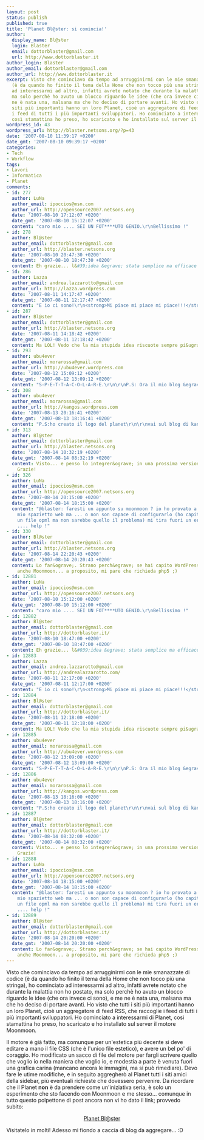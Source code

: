 ```yaml
---
layout: post
status: publish
published: true
title: 'Planet Bl@ster: si comincia!'
author:
  display_name: Bl@ster
  login: Blaster
  email: dottorblaster@gmail.com
  url: http://www.dottorblaster.it
author_login: Blaster
author_email: dottorblaster@gmail.com
author_url: http://www.dottorblaster.it
excerpt: Visto che cominciavo da tempo ad arrugginirmi con le mie smanazzate di codice
  (è da quando ho finito il tema della Home che non tocco più una stringa), ho cominciato
  ad interessarmi ad altro, infatti avrete notato che durante la malattia non ho postato,
  ma solo perchè ho avuto un blocco riguardo le idee (che ora invece ci sono), e me
  ne è nata una, malsana ma che ho deciso di portare avanti. Ho visto che tutti i
  siti più importanti hanno un loro Planet, cioè un aggregatore di feed RSS, che raccoglie
  i feed di tutti i più importanti sviluppatori. Ho cominciato a interessarmi di Planet,
  così stamattina ho preso, ho scaricato e ho installato sul server il motore Moonmoon.
wordpress_id: 43
wordpress_url: http://blaster.netsons.org/?p=43
date: '2007-08-10 11:39:17 +0200'
date_gmt: '2007-08-10 09:39:17 +0200'
categories:
- Tech
- Workflow
tags:
- Lavori
- Informatica
- Planet
comments:
- id: 277
  author: LuNa
  author_email: ipoccios@msn.com
  author_url: http://opensource2007.netsons.org
  date: '2007-08-10 17:12:07 +0200'
  date_gmt: '2007-08-10 15:12:07 +0200'
  content: "caro mio .... SEI UN FOT****UTO GENIO.\r\nBellissimo !"
- id: 278
  author: Bl@ster
  author_email: dottorblaster@gmail.com
  author_url: http://blaster.netsons.org
  date: '2007-08-10 20:47:30 +0200'
  date_gmt: '2007-08-10 18:47:30 +0200'
  content: Eh grazie... l&#39;idea &egrave; stata semplice ma efficace ;)
- id: 286
  author: Lazza
  author_email: andrea.lazzarotto@gmail.com
  author_url: http://lazza.wordpress.com
  date: '2007-08-11 14:17:47 +0200'
  date_gmt: '2007-08-11 12:17:47 +0200'
  content: "E io ci sono!\r\n<strong>Mi piace mi piace mi piace!!!</strong> :-D"
- id: 287
  author: Bl@ster
  author_email: dottorblaster@gmail.com
  author_url: http://blaster.netsons.org
  date: '2007-08-11 14:18:42 +0200'
  date_gmt: '2007-08-11 12:18:42 +0200'
  content: Ma LOL! Vedo che la mia stupida idea riscuote sempre pi&ugrave; successo!
- id: 293
  author: ubu4ever
  author_email: morarossa@gmail.com
  author_url: http://ubu4ever.wordpress.com
  date: '2007-08-12 15:09:12 +0200'
  date_gmt: '2007-08-12 13:09:12 +0200'
  content: "S-P-E-T-T-A-C-O-L-A-R-E.\r\n\r\nP.S: Ora il mio blog &egrave; http://ubu4ever.wordpress.com\r\n\r\nciao"
- id: 308
  author: ubu4ever
  author_email: morarossa@gmail.com
  author_url: http://kangos.wordpress.com
  date: '2007-08-13 20:16:41 +0200'
  date_gmt: '2007-08-13 18:16:41 +0200'
  content: "P.S:ho creato il logo del planet\r\n\r\nvai sul blog di kangos!\r\n\r\nBye!!!!"
- id: 313
  author: Bl@ster
  author_email: dottorblaster@gmail.com
  author_url: http://blaster.netsons.org
  date: '2007-08-14 10:32:19 +0200'
  date_gmt: '2007-08-14 08:32:19 +0200'
  content: Visto... e penso lo integrer&ograve; in una prossima versione del tema.
    Grazie!
- id: 326
  author: LuNa
  author_email: ipoccios@msn.com
  author_url: http://opensource2007.netsons.org
  date: '2007-08-14 20:15:00 +0200'
  date_gmt: '2007-08-14 18:15:00 +0200'
  content: "@blaster: faresti un appunto su moonmoon ? io ho provato a ficcarlo sul
    mio spazietto web ma ... o non son capace di configurarlo (ho capito che vuole
    un file opml ma non sarebbe quello il problema) mi tira fuori un errore nel php
    .... help !"
- id: 330
  author: Bl@ster
  author_email: dottorblaster@gmail.com
  author_url: http://blaster.netsons.org
  date: '2007-08-14 22:20:43 +0200'
  date_gmt: '2007-08-14 20:20:43 +0200'
  content: Lo far&ograve;. Strano perch&egrave; se hai capito WordPress dovresti capire
    anche Moonmoon... a proposito, mi pare che richieda php5 ;)
- id: 12881
  author: LuNa
  author_email: ipoccios@msn.com
  author_url: http://opensource2007.netsons.org
  date: '2007-08-10 15:12:00 +0200'
  date_gmt: '2007-08-10 15:12:00 +0200'
  content: "caro mio .... SEI UN FOT****UTO GENIO.\r\nBellissimo !"
- id: 12882
  author: Bl@ster
  author_email: dottorblaster@gmail.com
  author_url: http://dottorblaster.it/
  date: '2007-08-10 18:47:00 +0200'
  date_gmt: '2007-08-10 18:47:00 +0200'
  content: Eh grazie... l&#039;idea &egrave; stata semplice ma efficace ;)
- id: 12883
  author: Lazza
  author_email: andrea.lazzarotto@gmail.com
  author_url: http://andrealazzarotto.com/
  date: '2007-08-11 12:17:00 +0200'
  date_gmt: '2007-08-11 12:17:00 +0200'
  content: "E io ci sono!\r\n<strong>Mi piace mi piace mi piace!!!</strong> :-D"
- id: 12884
  author: Bl@ster
  author_email: dottorblaster@gmail.com
  author_url: http://dottorblaster.it/
  date: '2007-08-11 12:18:00 +0200'
  date_gmt: '2007-08-11 12:18:00 +0200'
  content: Ma LOL! Vedo che la mia stupida idea riscuote sempre pi&ugrave; successo!
- id: 12885
  author: ubu4ever
  author_email: morarossa@gmail.com
  author_url: http://ubu4ever.wordpress.com
  date: '2007-08-12 13:09:00 +0200'
  date_gmt: '2007-08-12 13:09:00 +0200'
  content: "S-P-E-T-T-A-C-O-L-A-R-E.\r\n\r\nP.S: Ora il mio blog &egrave; http://ubu4ever.wordpress.com\r\n\r\nciao"
- id: 12886
  author: ubu4ever
  author_email: morarossa@gmail.com
  author_url: http://kangos.wordpress.com
  date: '2007-08-13 18:16:00 +0200'
  date_gmt: '2007-08-13 18:16:00 +0200'
  content: "P.S:ho creato il logo del planet\r\n\r\nvai sul blog di kangos!\r\n\r\nBye!!!!"
- id: 12887
  author: Bl@ster
  author_email: dottorblaster@gmail.com
  author_url: http://dottorblaster.it/
  date: '2007-08-14 08:32:00 +0200'
  date_gmt: '2007-08-14 08:32:00 +0200'
  content: Visto... e penso lo integrer&ograve; in una prossima versione del tema.
    Grazie!
- id: 12888
  author: LuNa
  author_email: ipoccios@msn.com
  author_url: http://opensource2007.netsons.org
  date: '2007-08-14 18:15:00 +0200'
  date_gmt: '2007-08-14 18:15:00 +0200'
  content: "@blaster: faresti un appunto su moonmoon ? io ho provato a ficcarlo sul
    mio spazietto web ma ... o non son capace di configurarlo (ho capito che vuole
    un file opml ma non sarebbe quello il problema) mi tira fuori un errore nel php
    .... help !"
- id: 12889
  author: Bl@ster
  author_email: dottorblaster@gmail.com
  author_url: http://dottorblaster.it/
  date: '2007-08-14 20:20:00 +0200'
  date_gmt: '2007-08-14 20:20:00 +0200'
  content: Lo far&ograve;. Strano perch&egrave; se hai capito WordPress dovresti capire
    anche Moonmoon... a proposito, mi pare che richieda php5 ;)
---
```

<p>Visto che cominciavo da tempo ad arrugginirmi con le mie smanazzate di codice (è da quando ho finito il tema della Home che non tocco più una stringa), ho cominciato ad interessarmi ad altro, infatti avrete notato che durante la malattia non ho postato, ma solo perchè ho avuto un blocco riguardo le idee (che ora invece ci sono), e me ne è nata una, malsana ma che ho deciso di portare avanti. Ho visto che tutti i siti più importanti hanno un loro Planet, cioè un aggregatore di feed RSS, che raccoglie i feed di tutti i più importanti sviluppatori. Ho cominciato a interessarmi di Planet, così stamattina ho preso, ho scaricato e ho installato sul server il motore Moonmoon.<a id="more"></a><a id="more-43"></a></p>
<p>Il motore è già fatto, ma comunque per un'estetica più decente si deve editare a mano il file CSS (che è l'unico file estetico), e avere un bel po' di coraggio. Ho modificato un sacco di file del motore per fargli scrivere quello che voglio io nella maniera che voglio io, e modestia a parte è venuta fuori una grafica carina (mancano ancora le immagini, ma si può rimediare). Devo fare le utime modifiche, e in seguito aggregherò al Planet tutti i siti amici della sidebar, più eventuali richieste che dovessero pervenire. Da ricordare che il Planet <strong>non</strong> è da prendere come un'iniziativa seria, è solo un esperimento che sto facendo con Moonmoon e me stesso... comunque in tutto questo polpettone di post ancora non vi ho dato il link; provvedo subito:</p>
<p align="center"><a href="http://blaster.netsons.org/planet/">Planet Bl@ster</a></p>
<p>Visitatelo in molti! Adesso mi fiondo a caccia di blog da aggregare... :D</p>
